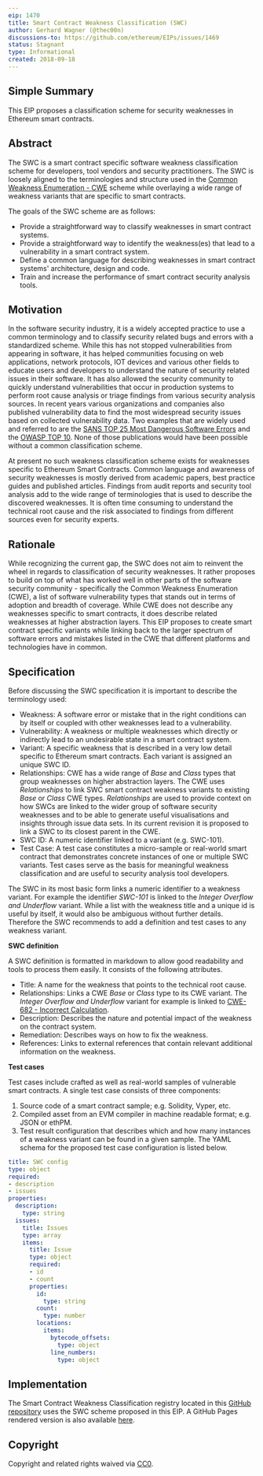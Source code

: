 ```yaml
---
eip: 1470
title: Smart Contract Weakness Classification (SWC)
author: Gerhard Wagner (@thec00n)
discussions-to: https://github.com/ethereum/EIPs/issues/1469
status: Stagnant
type: Informational
created: 2018-09-18
---
```


## Simple Summary

This EIP proposes a classification scheme for security weaknesses in Ethereum smart contracts. 

## Abstract

The SWC is a smart contract specific software weakness classification scheme for developers, tool vendors and security practitioners. The SWC is loosely aligned to the terminologies and structure used in the [Common Weakness Enumeration - CWE](https://cwe.mitre.org) scheme while overlaying a wide range of weakness variants that are specific to smart contracts.

The goals of the SWC scheme are as follows:

- Provide a straightforward way to classify weaknesses in smart contract systems.
- Provide a straightforward way to identify the weakness(es) that lead to a vulnerability in a smart contract system. 
- Define a common language for describing weaknesses in smart contract systems' architecture, design and code.
- Train and increase the performance of smart contract security analysis tools.


## Motivation

In the software security industry, it is a widely accepted practice to use a common terminology and to classify security related bugs and errors with a standardized scheme. While this has not stopped vulnerabilities from appearing in software, it has helped communities focusing on web applications, network protocols, IOT devices and various other fields to educate users and developers to understand the nature of security related issues in their software. It has also allowed the security community to quickly understand vulnerabilities that occur in production systems to perform root cause analysis or triage findings from various security analysis sources. In recent years various organizations and companies also published vulnerability data to find the most widespread security issues based on collected vulnerability data. Two examples that are widely used and referred to are the [SANS TOP 25 Most Dangerous Software Errors](https://www.sans.org/top25-software-errors) and the [OWASP TOP 10](https://www.owasp.org/index.php/Top_10-2017_Top_10). None of those publications would have been possible without a common classification scheme. 

At present no such weakness classification scheme exists for weaknesses specific to Ethereum Smart Contracts. Common language and awareness of security weaknesses is mostly derived from academic papers, best practice guides and published articles. Findings from audit reports and security tool analysis add to the wide range of terminologies that is used to describe the discovered weaknesses. It is often time consuming to understand the technical root cause and the risk associated to findings from different sources even for security experts. 

## Rationale 

While recognizing the current gap, the SWC does not aim to reinvent the wheel in regards to classification of security weaknesses. It rather proposes to build on top of what has worked well in other parts of the software security community -  specifically the Common Weakness Enumeration (CWE), a list of software vulnerability types that stands out in terms of adoption and breadth of coverage. While CWE does not describe any weaknesses specific to smart contracts, it does describe related weaknesses at higher abstraction layers. This EIP proposes to create smart contract specific variants while linking back to the larger spectrum of software errors and mistakes listed in the CWE that different platforms and technologies have in common. 

## Specification

Before discussing the SWC specification it is important to describe the terminology used:

- Weakness: A software error or mistake that in the right conditions can by itself or coupled with other weaknesses lead to a vulnerability. 
- Vulnerability: A weakness or multiple weaknesses which directly or indirectly lead to an undesirable state in a smart contract system. 
- Variant: A specific weakness that is described in a very low detail specific to Ethereum smart contracts. Each variant is assigned an unique SWC ID.
- Relationships: CWE has a wide range of _Base_ and _Class_ types that group weaknesses on higher abstraction layers. The CWE uses _Relationships_ to link SWC smart contract weakness variants to existing _Base_ or _Class_ CWE types. _Relationships_ are  used to provide context on how SWCs are linked to the wider group of software security weaknesses and to be able to generate useful visualisations and insights through issue data sets. In its current revision it is proposed to link a SWC to its closest parent in the CWE. 
- SWC ID: A numeric identifier linked to a variant (e.g. SWC-101).
- Test Case: A test case constitutes a micro-sample or real-world smart contract that demonstrates concrete instances of one or multiple SWC variants. Test cases serve as the basis for meaningful weakness classification and are useful to security analysis tool developers. 

The SWC in its most basic form links a numeric identifier to a weakness variant. For example the identifier _SWC-101_ is linked to the _Integer Overflow and Underflow_ variant. While a list with the weakness title and a unique id is useful by itself, it would also be ambiguous without further details. Therefore the SWC recommends to add a definition and test cases to any weakness variant.

**SWC definition**  

A SWC definition is formatted in markdown to allow good readability and tools to process them easily. It consists of the following attributes. 

- Title: A name for the weakness that points to the technical root cause.
- Relationships: Links a CWE _Base_ or _Class_ type to its CWE variant. The _Integer Overflow and Underflow_ variant for example is linked to [CWE-682 - Incorrect Calculation](https://cwe.mitre.org/data/definitions/682.html).
- Description: Describes the nature and potential impact of the weakness on the contract system. 
- Remediation: Describes ways on how to fix the weakness. 
- References: Links to external references that contain relevant additional information on the weakness.

**Test cases**

Test cases include crafted as well as real-world samples of vulnerable smart contracts. A single test case consists of three components:

1. Source code of a smart contract sample; e.g. Solidity, Vyper, etc.
2. Compiled asset from an EVM compiler in machine readable format; e.g. JSON or ethPM.
3. Test result configuration that describes which and how many instances of a weakness variant can be found in a given sample. The YAML schema for the proposed test case configuration is listed below.

```YAML
title: SWC config
type: object
required:
- description
- issues
properties:
  description:
    type: string
  issues:
    title: Issues
    type: array
    items:
      title: Issue
      type: object
      required:
      - id
      - count
      properties:
        id:
          type: string
        count:
          type: number
        locations:
          items:
            bytecode_offsets:
              type: object
            line_numbers:
              type: object
```

## Implementation

The Smart Contract Weakness Classification registry located in this [GitHub repository](https://github.com/SmartContractSecurity/SWC-registry) uses the SWC scheme proposed in this EIP. A GitHub Pages rendered version is also available [here](https://smartcontractsecurity.github.io/SWC-registry/).

## Copyright
Copyright and related rights waived via [CC0](/LICENSE.md).
